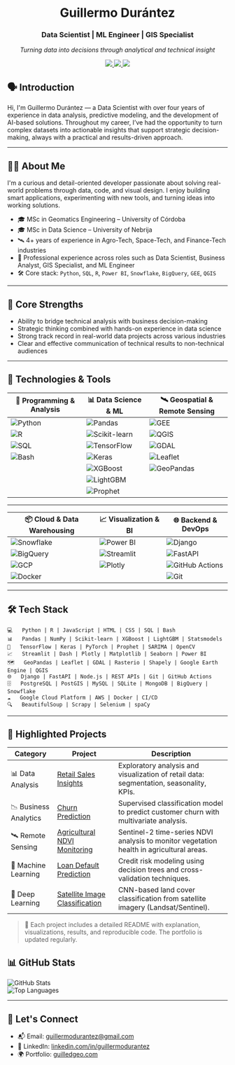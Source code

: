 <h1 align="center">Guillermo Durántez</h1>
<h3 align="center">Data Scientist | ML Engineer | GIS Specialist</h3>
<p align="center"><em>Turning data into decisions through analytical and technical insight</em></p>

<p align="center">
  <a href="https://github.com/GuilledGeo">
    <img src="https://img.shields.io/badge/-GitHub-181717?style=flat-square&logo=github&logoColor=white" />
  </a>
  <a href="https://www.linkedin.com/in/guillermodurantez" target="_blank">
    <img src="https://img.shields.io/badge/-LinkedIn-0077B5?style=flat-square&logo=linkedin&logoColor=white" />
  </a>
  <a href="mailto:guillermodurantez@gmail.com" target="_blank">
    <img src="https://img.shields.io/badge/-Email-D14836?style=flat-square&logo=gmail&logoColor=white" />
  </a>
</p>



## 🗣️ Introduction

Hi, I'm Guillermo Durántez — a Data Scientist with over four years of experience in data analysis, predictive modeling, and the development of AI-based solutions. Throughout my career, I’ve had the opportunity to turn complex datasets into actionable insights that support strategic decision-making, always with a practical and results-driven approach.

---

## 👨‍💼 About Me

I'm a curious and detail-oriented developer passionate about solving real-world problems through data, code, and visual design. I enjoy building smart applications, experimenting with new tools, and turning ideas into working solutions.

- 🎓 MSc in Geomatics Engineering – University of Córdoba  
- 🎓 MSc in Data Science – University of Nebrija  
- 🛰️ 4+ years of experience in Agro-Tech, Space-Tech, and Finance-Tech industries  
- 💼 Professional experience across roles such as Data Scientist, Business Analyst, GIS Specialist, and ML Engineer  
- 🛠️ Core stack: `Python`, `SQL`, `R`, `Power BI`, `Snowflake`, `BigQuery`, `GEE`, `QGIS`

---

## 🚀 Core Strengths

- Ability to bridge technical analysis with business decision-making  
- Strategic thinking combined with hands-on experience in data science  
- Strong track record in real-world data projects across various industries  
- Clear and effective communication of technical results to non-technical audiences  

---


## 🧰 Technologies & Tools

| 🐍 Programming & Analysis | 📊 Data Science & ML | 🛰️ Geospatial & Remote Sensing |
|---------------------------|----------------------|-------------------------------|
| ![Python](https://img.shields.io/badge/Python-3.10-blue?logo=python) | ![Pandas](https://img.shields.io/badge/Pandas-Data_Analysis-black?logo=pandas) | ![GEE](https://img.shields.io/badge/GEE-Remote_Sensing-green?logo=google) |
| ![R](https://img.shields.io/badge/R-Data_Analysis-blue?logo=r) | ![Scikit-learn](https://img.shields.io/badge/Scikit--learn-ML-orange?logo=scikit-learn) | ![QGIS](https://img.shields.io/badge/QGIS-Open_Source_GIS-green?logo=qgis) |
| ![SQL](https://img.shields.io/badge/SQL-PostgreSQL-informational?logo=postgresql) | ![TensorFlow](https://img.shields.io/badge/TensorFlow-Deep_Learning-orange?logo=tensorflow) | ![GDAL](https://img.shields.io/badge/GDAL-Geospatial_Tools-darkgreen?logo=gdal) |
| ![Bash](https://img.shields.io/badge/Bash-Scripting-informational?logo=gnubash) | ![Keras](https://img.shields.io/badge/Keras-Neural_Networks-red?logo=keras) | ![Leaflet](https://img.shields.io/badge/Leaflet-Maps-informational?logo=leaflet) |
|                             | ![XGBoost](https://img.shields.io/badge/XGBoost-Gradient_Boosting-critical?logo=xgboost) | ![GeoPandas](https://img.shields.io/badge/GeoPandas-Geospatial_Analysis-blue?logo=geopandas) |
|                             | ![LightGBM](https://img.shields.io/badge/LightGBM-Gradient_Boosting-success?logo=lightgbm) |                               |
|                             | ![Prophet](https://img.shields.io/badge/Prophet-Time_Series-blueviolet?logo=meta) |                               |

---

| 📦 Cloud & Data Warehousing | 📈 Visualization & BI | 🌐 Backend & DevOps |
|-----------------------------|------------------------|----------------------|
| ![Snowflake](https://img.shields.io/badge/Snowflake-Cloud_Data_Warehouse-lightblue?logo=snowflake) | ![Power BI](https://img.shields.io/badge/Power%20BI-Business_Intelligence-yellow?logo=powerbi) | ![Django](https://img.shields.io/badge/Django-Framework-darkgreen?logo=django) |
| ![BigQuery](https://img.shields.io/badge/BigQuery-Google_Cloud-blue?logo=googlecloud) | ![Streamlit](https://img.shields.io/badge/Streamlit-Web_App-red?logo=streamlit) | ![FastAPI](https://img.shields.io/badge/FastAPI-APIs-teal?logo=fastapi) |
| ![GCP](https://img.shields.io/badge/GCP-Cloud_Platform-orange?logo=googlecloud) | ![Plotly](https://img.shields.io/badge/Plotly-Interactive_Plots-lightgrey?logo=plotly) | ![GitHub Actions](https://img.shields.io/badge/GitHub_Actions-CI/CD-blue?logo=githubactions) |
| ![Docker](https://img.shields.io/badge/Docker-Containers-blue?logo=docker) |                                | ![Git](https://img.shields.io/badge/Git-Version_Control-orange?logo=git) |

---

## 🛠️ Tech Stack

```
💻   Python | R | JavaScript | HTML | CSS | SQL | Bash  
📊   Pandas | NumPy | Scikit-learn | XGBoost | LightGBM | Statsmodels  
🧠   TensorFlow | Keras | PyTorch | Prophet | SARIMA | OpenCV  
📈   Streamlit | Dash | Plotly | Matplotlib | Seaborn | Power BI  
🗺️   GeoPandas | Leaflet | GDAL | Rasterio | Shapely | Google Earth Engine | QGIS  
🌐   Django | FastAPI | Node.js | REST APIs | Git | GitHub Actions  
🗄️   PostgreSQL | PostGIS | MySQL | SQLite | MongoDB | BigQuery | Snowflake  
☁️   Google Cloud Platform | AWS | Docker | CI/CD   
🔍   BeautifulSoup | Scrapy | Selenium | spaCy 

```
---

## 🌟 Highlighted Projects

| Category              | Project                                                                                     | Description                                                                                   |
|-----------------------|---------------------------------------------------------------------------------------------|-----------------------------------------------------------------------------------------------|
| 📊 Data Analysis      | [Retail Sales Insights](https://github.com/guillermodurantez/retail-sales-insights)        | Exploratory analysis and visualization of retail data: segmentation, seasonality, KPIs.      |
| 📉 Business Analytics | [Churn Prediction](https://github.com/guillermodurantez/churn-prediction)                  | Supervised classification model to predict customer churn with multivariate analysis.        |
| 🛰️ Remote Sensing     | [Agricultural NDVI Monitoring](https://github.com/guillermodurantez/ndvi-monitorizacion-agricola) | Sentinel-2 time-series NDVI analysis to monitor vegetation health in agricultural areas.     |
| 🔬 Machine Learning   | [Loan Default Prediction](https://github.com/guillermodurantez/morosidad-modelo)           | Credit risk modeling using decision trees and cross-validation techniques.                   |
| 🧠 Deep Learning      | [Satellite Image Classification](https://github.com/guillermodurantez/cnn-landsat-uso-suelo)| CNN-based land cover classification from satellite imagery (Landsat/Sentinel).                |


> 📌 Each project includes a detailed README with explanation, visualizations, results, and reproducible code. The portfolio is updated regularly.


## 📊 GitHub Stats

![GitHub Stats](https://github-readme-stats.vercel.app/api?username=GuilledGeo&show_icons=true&theme=default)  
![Top Languages](https://github-readme-stats.vercel.app/api/top-langs/?username=GuilledGeo&layout=compact&theme=default)

---

## 🤝 Let's Connect

- 📬 Email: [guillermodurantez@gmail.com](mailto:guillermodurantez@gmail.com)  
- 💼 LinkedIn: [linkedin.com/in/guillermodurantez](https://www.linkedin.com/in/guillermodurantez)  
- 🌍 Portfolio: [guilledgeo.com](https://guilledgeo.com)
